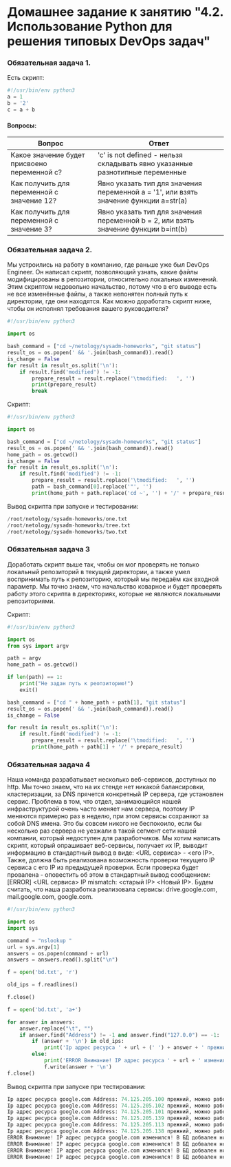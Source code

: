 # Домашнее задание к занятию "4.2. Использование Python для решения типовых DevOps задач"

### Обязательная задача 1.
Есть скрипт:
```python
#!/usr/bin/env python3
a = 1
b = '2'
c = a + b
```

#### Вопросы:
Вопрос | Ответ
--- |-------|
Какое значение будет присвоено переменной c? | 'c' is not defined - нельзя складывать явно указанные разнотипные переменные
Как получить для переменной c значение 12? | Явно указать тип для значения переменной a = '1', или взять значение функции a=str(a)
Как получить для переменной c значение 3? | Явно указать тип для значения переменной b = 2, или взять значение функции b=int(b)

### Обязательная задача 2.
Мы устроились на работу в компанию, где раньше уже был DevOps Engineer. Он написал скрипт, позволяющий узнать, какие файлы модифицированы в репозитории, относительно локальных изменений. Этим скриптом недовольно начальство, потому что в его выводе есть не все изменённые файлы, а также непонятен полный путь к директории, где они находятся. Как можно доработать скрипт ниже, чтобы он исполнял требования вашего руководителя?

```python
#!/usr/bin/env python3

import os

bash_command = ["cd ~/netology/sysadm-homeworks", "git status"]
result_os = os.popen(' && '.join(bash_command)).read()
is_change = False
for result in result_os.split('\n'):
    if result.find('modified') != -1:
        prepare_result = result.replace('\tmodified:   ', '')
        print(prepare_result)
        break
```

Скрипт:
```python
#!/usr/bin/env python3

import os

bash_command = ["cd ~/netology/sysadm-homeworks", "git status"]
result_os = os.popen(' && '.join(bash_command)).read()
home_path = os.getcwd()
is_change = False
for result in result_os.split('\n'):
    if result.find('modified') != -1:
        prepare_result = result.replace('\tmodified:   ', '')
        path = bash_command[0].replace('"', '')
        print(home_path + path.replace('cd ~', '') + '/' + prepare_result)
```

Вывод скрипта при запуске и тестировании:
```python
/root/netology/sysadm-homeworks/one.txt
/root/netology/sysadm-homeworks/tree.txt
/root/netology/sysadm-homeworks/two.txt
```

### Обязательная задача 3
Доработать скрипт выше так, чтобы он мог проверять не только локальный репозиторий в текущей директории, а также умел воспринимать путь к репозиторию, который мы передаём как входной параметр. Мы точно знаем, что начальство коварное и будет проверять работу этого скрипта в директориях, которые не являются локальными репозиториями.  

Скрипт:
```python
#!/usr/bin/env python3

import os
from sys import argv

path = argv
home_path = os.getcwd()

if len(path) == 1:
    print("Не задан путь к реопзиторию!")
    exit()

bash_command = ["cd " + home_path + path[1], "git status"]
result_os = os.popen(' && '.join(bash_command)).read()
is_change = False

for result in result_os.split('\n'):
    if result.find('modified') != -1:
        prepare_result = result.replace('\tmodified:   ', '')
        print(home_path + path[1] + '/' + prepare_result)
```

### Обязательная задача 4
Наша команда разрабатывает несколько веб-сервисов, доступных по http. Мы точно знаем, что на их стенде нет никакой балансировки, кластеризации, за DNS прячется конкретный IP сервера, где установлен сервис. Проблема в том, что отдел, занимающийся нашей инфраструктурой очень часто меняет нам сервера, поэтому IP меняются примерно раз в неделю, при этом сервисы сохраняют за собой DNS имена. Это бы совсем никого не беспокоило, если бы несколько раз сервера не уезжали в такой сегмент сети нашей компании, который недоступен для разработчиков. Мы хотим написать скрипт, который опрашивает веб-сервисы, получает их IP, выводит информацию в стандартный вывод в виде: <URL сервиса> - <его IP>. Также, должна быть реализована возможность проверки текущего IP сервиса c его IP из предыдущей проверки. Если проверка будет провалена - оповестить об этом в стандартный вывод сообщением: [ERROR] <URL сервиса> IP mismatch: <старый IP> <Новый IP>. Будем считать, что наша разработка реализовала сервисы: drive.google.com, mail.google.com, google.com.

```python
#!/usr/bin/env python3

import os
import sys

command = "nslookup "
url = sys.argv[1]
answers = os.popen(command + url)
answers = answers.read().split("\n")

f = open('bd.txt', 'r')

old_ips = f.readlines()

f.close()

f = open('bd.txt', 'a+')

for answer in answers:
    answer.replace("\t", "")
    if answer.find("Address") != -1 and answer.find("127.0.0") == -1:
        if (answer + '\n') in old_ips:
            print('Ip адрес ресурса ' + url + (' ') + answer + ' прежний, можно работать')
        else:
            print('ERROR Внимание! IP адрес ресурса ' + url + ' изменился! В БД добвален новый адрес: ' + answer)
            f.write(answer + '\n')
f.close()
```

Вывод скрипта при запуске при тестировании:
```python
Ip адрес ресурса google.com Address: 74.125.205.100 прежний, можно работать
Ip адрес ресурса google.com Address: 74.125.205.102 прежний, можно работать
Ip адрес ресурса google.com Address: 74.125.205.101 прежний, можно работать
Ip адрес ресурса google.com Address: 74.125.205.139 прежний, можно работать
Ip адрес ресурса google.com Address: 74.125.205.113 прежний, можно работать
Ip адрес ресурса google.com Address: 74.125.205.138 прежний, можно работать
ERROR Внимание! IP адрес ресурса google.com изменился! В БД добвален новый адрес: Address: 2a00:1450:4010:c05::66
ERROR Внимание! IP адрес ресурса google.com изменился! В БД добвален новый адрес: Address: 2a00:1450:4010:c05::8a
ERROR Внимание! IP адрес ресурса google.com изменился! В БД добвален новый адрес: Address: 2a00:1450:4010:c05::8b
ERROR Внимание! IP адрес ресурса google.com изменился! В БД добвален новый адрес: Address: 2a00:1450:4010:c05:
```